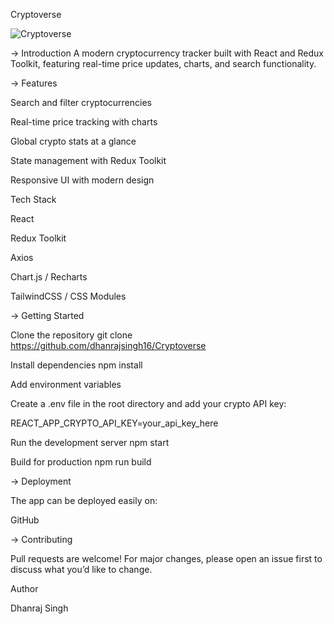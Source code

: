 Cryptoverse

![Cryptoverse](https://i.ibb.co/8gh5Jc8/image.png)


-> Introduction
A modern cryptocurrency tracker built with React and Redux Toolkit, featuring real-time price updates, charts, and search functionality.

-> Features

   Search and filter cryptocurrencies

   Real-time price tracking with charts

   Global crypto stats at a glance

   State management with Redux Toolkit

   Responsive UI with modern design

   Tech Stack

   React

   Redux Toolkit

   Axios

   Chart.js / Recharts

   TailwindCSS / CSS Modules

-> Getting Started

   Clone the repository
   git clone https://github.com/dhanrajsingh16/Cryptoverse

   Install dependencies
   npm install

   Add environment variables

   Create a .env file in the root directory and add your crypto API key:

   REACT_APP_CRYPTO_API_KEY=your_api_key_here

   Run the development server
   npm start

   Build for production
   npm run build

-> Deployment

   The app can be deployed easily on:

   GitHub 

-> Contributing

   Pull requests are welcome! For major changes, please open an issue first to discuss what you’d like to change.

   Author

   Dhanraj Singh
